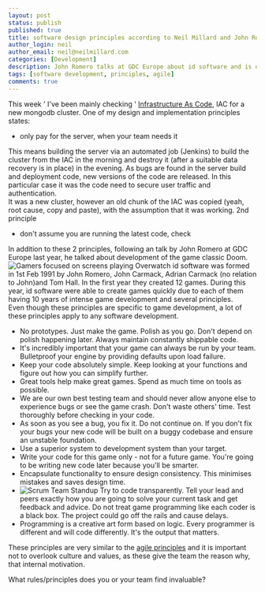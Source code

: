 ```yaml
---
layout: post
status: publish
published: true
title: software design principles according to Neil Millard and John Romero
author_login: neil
author_email: neil@neilmillard.com
categories: [Development]
description: John Romero talks at GDC Europe about id software and is design and programming principles and Neil shares two of his own about Infrastructure as Code
tags: [software development, principles, agile]
comments: true
---
```

This week ' I've been mainly checking ' [Infrastructure As Code](https://en.wikipedia.org/wiki/Infrastructure_as_Code), IAC for a new mongodb cluster. One of my design and implementation principles states:
* only pay for the server, when your team needs it

This means building the server via an automated job (Jenkins) to build the cluster from the IAC in the morning and destroy it (after a suitable data recovery is in place) in the evening.
As bugs are found in the server build and deployment code, new versions of the code are released. In this particular case it was the code need to secure user traffic and authentication.  
It was a new cluster, however an old chunk of the IAC was copied (yeah, root cause, copy and paste), with the assumption that it was working. 2nd principle
* don't assume you are running the latest code, check

In addition to these 2 principles, following an talk by John Romero at GDC Europe last year, he talked about development of the game classic Doom.   
![Gamers focused on screens playing Overwatch](https://upload.wikimedia.org/wikipedia/commons/2/25/Overwatch_(28943036252).jpg)
id software was formed in 1st Feb 1991 by John Romero, John Carmack, Adrian Carmack (no relation to John)and Tom Hall. 
In the first year they created 12 games. During this year, id software were able to create games quickly  due to each of them having 10 years of intense game development and several principles.  
Even though these principles are specific to game development, a lot of these principles apply to any software development.  
* No prototypes. Just make the game. Polish as you go. Don't depend on polish happening later. Always maintain constantly shippable code.
* It's incredibly important that your game can always be run by your team. Bulletproof your engine by providing defaults upon load failure.
* Keep your code absolutely simple. Keep looking at your functions and figure out how you can simplify further.
* Great tools help make great games. Spend as much time on tools as possible.
* We are our own best testing team and should never allow anyone else to experience bugs or see the game crash. Don't waste others' time. Test thoroughly before checking in your code.
* As soon as you see a bug, you fix it. Do not continue on. If you don't fix your bugs your new code will be built on a buggy codebase and ensure an unstable foundation.
* Use a superior system to development system than your target.
* Write your code for this game only - not for a future game. You're going to be writing new code later because you'll be smarter.
* Encapsulate functionality to ensure design consistency. This minimises mistakes and saves design time.
* ![Scrum Team Standup](https://upload.wikimedia.org/wikipedia/commons/4/4a/Daily_sprint_meeting.jpg)
Try to code transparently. Tell your lead and peers exactly how you are going to solve your current task and get feedback and advice. Do not treat game programming like each coder is a black box. The project could go off the rails and cause delays.
* Programming is a creative art form based on logic. Every programmer is different and will code differently. It's the output that matters.

These principles are very similar to the [agile principles](http://agilemanifesto.org/principles.html) and it is important not to overlook culture and values, as these give the team the reason why, that internal motivation.

What rules/principles does you or your team find invaluable?

